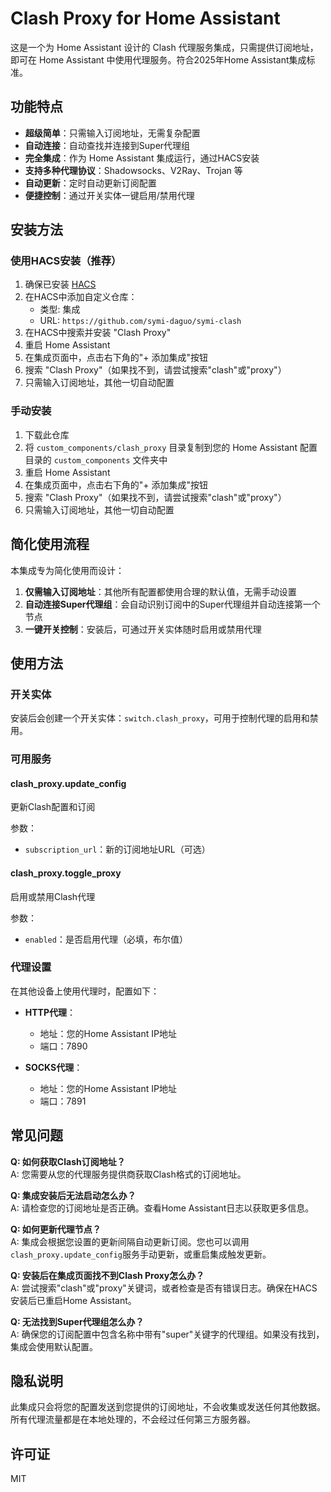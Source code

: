 # Clash Proxy for Home Assistant

这是一个为 Home Assistant 设计的 Clash 代理服务集成，只需提供订阅地址，即可在 Home Assistant 中使用代理服务。符合2025年Home Assistant集成标准。

## 功能特点

- **超级简单**：只需输入订阅地址，无需复杂配置
- **自动连接**：自动查找并连接到Super代理组
- **完全集成**：作为 Home Assistant 集成运行，通过HACS安装
- **支持多种代理协议**：Shadowsocks、V2Ray、Trojan 等
- **自动更新**：定时自动更新订阅配置
- **便捷控制**：通过开关实体一键启用/禁用代理

## 安装方法

### 使用HACS安装（推荐）

1. 确保已安装 [HACS](https://hacs.xyz/)
2. 在HACS中添加自定义仓库：
   - 类型: 集成
   - URL: `https://github.com/symi-daguo/symi-clash`
3. 在HACS中搜索并安装 "Clash Proxy"
4. 重启 Home Assistant
5. 在集成页面中，点击右下角的"+ 添加集成"按钮
6. 搜索 "Clash Proxy"（如果找不到，请尝试搜索"clash"或"proxy"）
7. 只需输入订阅地址，其他一切自动配置

### 手动安装

1. 下载此仓库
2. 将 `custom_components/clash_proxy` 目录复制到您的 Home Assistant 配置目录的 `custom_components` 文件夹中
3. 重启 Home Assistant
4. 在集成页面中，点击右下角的"+ 添加集成"按钮
5. 搜索 "Clash Proxy"（如果找不到，请尝试搜索"clash"或"proxy"）
6. 只需输入订阅地址，其他一切自动配置

## 简化使用流程

本集成专为简化使用而设计：

1. **仅需输入订阅地址**：其他所有配置都使用合理的默认值，无需手动设置
2. **自动连接Super代理组**：会自动识别订阅中的Super代理组并自动连接第一个节点
3. **一键开关控制**：安装后，可通过开关实体随时启用或禁用代理

## 使用方法

### 开关实体

安装后会创建一个开关实体：`switch.clash_proxy`，可用于控制代理的启用和禁用。

### 可用服务

#### clash_proxy.update_config

更新Clash配置和订阅

参数：
- `subscription_url`：新的订阅地址URL（可选）

#### clash_proxy.toggle_proxy

启用或禁用Clash代理

参数：
- `enabled`：是否启用代理（必填，布尔值）

### 代理设置

在其他设备上使用代理时，配置如下：

- **HTTP代理**：
  - 地址：您的Home Assistant IP地址
  - 端口：7890

- **SOCKS代理**：
  - 地址：您的Home Assistant IP地址
  - 端口：7891

## 常见问题

**Q: 如何获取Clash订阅地址？**  
A: 您需要从您的代理服务提供商获取Clash格式的订阅地址。

**Q: 集成安装后无法启动怎么办？**  
A: 请检查您的订阅地址是否正确。查看Home Assistant日志以获取更多信息。

**Q: 如何更新代理节点？**  
A: 集成会根据您设置的更新间隔自动更新订阅。您也可以调用`clash_proxy.update_config`服务手动更新，或重启集成触发更新。

**Q: 安装后在集成页面找不到Clash Proxy怎么办？**  
A: 尝试搜索"clash"或"proxy"关键词，或者检查是否有错误日志。确保在HACS安装后已重启Home Assistant。

**Q: 无法找到Super代理组怎么办？**  
A: 确保您的订阅配置中包含名称中带有"super"关键字的代理组。如果没有找到，集成会使用默认配置。

## 隐私说明

此集成只会将您的配置发送到您提供的订阅地址，不会收集或发送任何其他数据。所有代理流量都是在本地处理的，不会经过任何第三方服务器。

## 许可证

MIT 